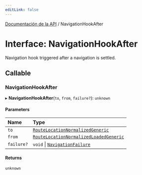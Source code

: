 ```yaml
---
editLink: false
---
```


[Documentación de la API](../index.md) / NavigationHookAfter

# Interface: NavigationHookAfter

Navigation hook triggered after a navigation is settled.

## Callable

### NavigationHookAfter

▸ **NavigationHookAfter**(`to`, `from`, `failure?`): `unknown`

#### Parameters

| Name       | Type                                                                              |
| :--------- | :-------------------------------------------------------------------------------- |
| `to`       | [`RouteLocationNormalizedGeneric`](RouteLocationNormalizedGeneric.md)             |
| `from`     | [`RouteLocationNormalizedLoadedGeneric`](RouteLocationNormalizedLoadedGeneric.md) |
| `failure?` | `void` \| [`NavigationFailure`](NavigationFailure.md)                             |

#### Returns

`unknown`
